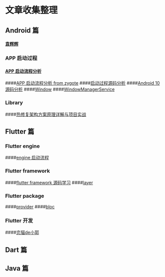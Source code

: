 # 文章收集整理
## Android 篇
#### [袁辉辉](http://gityuan.com/archive/)
### APP 启动过程
#### [APP 启动流程分析](https://juejin.cn/post/6844904116561379341)
####[APP 启动流程分析 from zygote](https://android.jlelse.eu/android-application-launch-explained-from-zygote-to-your-activity-oncreate-8a8f036864b)
####[启动过程源码分析](https://www.jianshu.com/p/03ec8203919e)
####[Android 10 源码分析](https://blog.csdn.net/yhaolpz/article/details/105347247)
####[Window](https://www.jianshu.com/p/94fa885e6d99)
####[WindowManagerService](https://www.jianshu.com/p/9e244d13b866)
### Library 
####[热修复架构方案原理详解与项目实战](https://www.bilibili.com/video/BV1f54y1k77e)
## Flutter 篇
### Flutter engine
####[engine 启动流程](https://juejin.cn/post/6844904088434376717)
### Flutter framework
####[flutter framework 源码学习](https://juejin.cn/post/6844903962231963656)
####[layer](https://blog.csdn.net/chengjiamei/article/details/107974790)
### Flutter package
####[provider](https://juejin.cn/post/6844903962231963656)
####[bloc](https://juejin.cn/post/6856268776510504968)
### Flutter 开发
####[恋猫de小郭](https://juejin.cn/user/817692379985752/collections)
## Dart 篇
## Java 篇